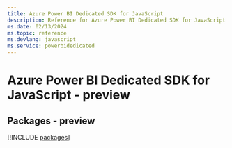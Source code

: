 ```yaml
---
title: Azure Power BI Dedicated SDK for JavaScript
description: Reference for Azure Power BI Dedicated SDK for JavaScript
ms.date: 02/13/2024
ms.topic: reference
ms.devlang: javascript
ms.service: powerbidedicated
---
```

# Azure Power BI Dedicated SDK for JavaScript - preview
## Packages - preview
[!INCLUDE [packages](power-bi-dedicated-index.md)]